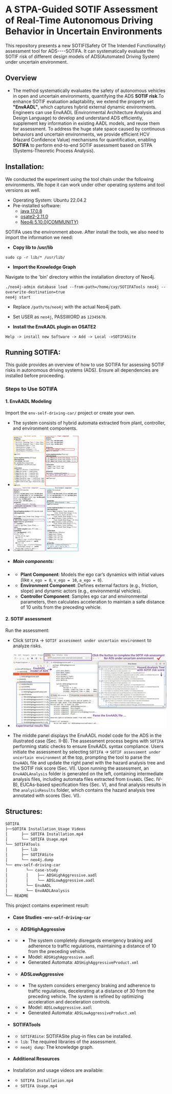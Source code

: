 # A STPA-Guided SOTIF Assessment of Real-Time Autonomous Driving Behavior in Uncertain Environments

This repository presents a new SOTIF(Safety Of The Intended Functionality) assessment tool for ADS----SOTIFA. It can systematically evaluate the SOTIF risk of different design models of ADS(Automated Driving System) under uncertain environment.

## Overview


- The method systematically evaluates the safety of autonomous vehicles in open and uncertain environments, quantifying the ADS **SOTIF risk**.To enhance SOTIF evaluation adaptability, we extend the property set **"EnvAADL"**, which captures hybrid external dynamic environments. Engineers can use EnvAADL (Environmental Architecture Analysis and Design Language) to develop and understand ADS efficiently, supplement key information in existing AADL models, and reuse them for assessment. To address the huge state space caused by continuous behaviors and uncertain environments, we provide efficient HCV (Hazard Confidence Value) mechanisms for quantification, enabling **SOTIFA** to perform end-to-end SOTIF assessment based on STPA (Systems-Theoretic Process Analysis).


## Installation:

We conducted the experiment using the tool chain under the following environments. We hope it can work under other operating systems and tool versions as well.

- Operating System: Ubuntu 22.04.2
- Pre-installed software:
  - [java 17.0.8](https://www.oracle.com/java/technologies/downloads/#java17)
  - [osate2-2.11.0](https://osate-build.sei.cmu.edu/download/osate/stable/2.11.0/products/)
  - [Neo4j 5.10.0(COMMUNITY)](https://neo4j.com/deployment-center/#releases)

SOTIFA uses the environment above. After install the tools, we also need to import the information we need:

- **Copy lib to /usr/lib**

```
sudo cp -r lib/* /usr/lib/
```

- **Import the Knowledge Graph**

Navigate to the 'bin' directory within the installation directory of Neo4j.
```
./neo4j-admin database load --from-path=/home/cxy/SOTIFATools neo4j --overwrite-destination=true
neo4j start
```
- Replace `/path/to/neo4j` with the actual Neo4j path.
- Set USER as `neo4j`, PASSWORD as `12345678`.

- **Install the EnvAADL plugin on OSATE2**

```
Help -> install new Software -> Add -> Local ->SOTIFASite
```
## Running SOTIFA:


This guide provides an overview of how to use SOTIFA for assessing SOTIF risks in autonomous driving systems (ADS). Ensure all dependencies are installed before proceeding.

### Steps to Use SOTIFA

#### 1. EnvAADL Modeling
Import the `env-self-driving-car/` project or create your own.

- The system consists of hybrid automata extracted from plant, controller, and environment components.

- <img src="README.source/top+plant.jpg" alt="top+plant" style="zoom:20%;" />
- <img src="README.source/tcontroller+env.jpg" alt="tcontroller+env" style="zoom:20%;" />

- ##### Main components:
- - **Plant Component**: Models the ego car’s dynamics with initial values (like `x_ego = 0`, `v_ego = 10`, `a_ego = 0`).
- - **Environment Component**: Defines external factors (e.g., friction, slope) and dynamic actors (e.g., environmental vehicles).
- - **Controller Component**: Samples ego car and environmental parameters, then calculates acceleration to maintain a safe distance of 10 units from the preceding vehicle.



#### 2. SOTIF assessment
 Run the assessment:
   - Click `SOTIFA` -> `SOTIF assessment under uncertain environment` to analyze risks.

- <img src="README.source/tool interface.jpg" alt="interface" style="zoom:66%;" />

- The middle panel displays the EnvAADL model code for the ADS in the illustrated case (Sec. II-B). The assessment process begins with `SOTIFA` performing static checks to ensure EnvAADL syntax compliance. Users initiate the assessment by selecting `SOTIFA` → `SOTIF assessment under uncertain environment` at the top, prompting the tool to parse the `EnvAADL` file and update the right panel with the hazard analysis tree and the SOTIF risk score (Sec. VI). Upon running the assessment, an `EnvAADLAnalysis` folder is generated on the left, containing intermediate analysis files, including automata files extracted from `EnvAADL` (Sec. IV-B), EUCAs-based specification files (Sec. V), and final analysis results in the `analysisResults` folder, which contains the hazard analysis tree annotated with scores (Sec. VI).


## Structures:

```
SOTIFA
├──SOTIFA Installation_Usage Videos
│      ├── SOTIFA Installation.mp4
│      └── SOTIFA Usage.mp4
└── SOTIFATools
│      ├── lib
│      ├── SOTIFASite
│      └── neo4j.dump
└── env-self-driving-car
│        └── case-study
│        │    ├── ADSHighAggressive.aadl
│        │    └── ADSLowAggressive.aadl
│        └── EnvAADL
│        └── EnvAADLAnalysis
└── README
```

This project contains experiment result:

- ####  Case Studies -`env-self-driving-car`

- - #### ADSHighAggressive
- - - The system completely disregards emergency braking and adherence to traffic regulations, maintaining a distance of 10 from the preceding vehicle.
- - - Model: `ADSHighAggressive.aadl`
- - - Generated Automata: `ADSHighAggressiveProduct.xml`

- - #### ADSLowAggressive
- - - The system considers emergency braking and adherence to traffic regulations, decelerating at a distance of 30 from the preceding vehicle. The system is refined by optimizing acceleration and deceleration controls.
- - - Model: `ADSLowAggressive.aadl`
- - - Generated Automata: `ADSLowAggressiveProduct.xml`


- ####  SOTIFATools
- - `SOTIFASite`: SOTIFASite plug-in files can be installed.
- - `lib`: The required libraries of the assessment.
- - `neo4j dump`: The knowledge graph.

-  #### Additional Resources
- Installation and usage videos are available:
- - `SOTIFA Installation.mp4`
- - `SOTIFA Usage.mp4`


